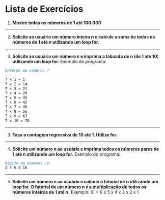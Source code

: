 # Lista de Exercícios

1. **Mostre todos os números de 1 até 100.000**

---

2. **Solicite ao usuário um número inteiro n e calcule a soma de todos os números de 1 até n utilizando um loop for.**

---

3. **Solicite ao usuário um número n e imprima a tabuada de n (de 1 até 10) utilizando um loop for.**
  Exemplo do programa:
```md
Informe um número: 7

7 x 1 = 1
7 x 2 = 14
7 x 3 = 21
7 x 4 = 28
7 x 5 = 35
7 x 6 = 42
7 x 7 = 49
7 x 8 = 56
7 x 9 = 63
7 x 10 = 70
```

---

3. **Faça a contagem regressiva de 10 até 1. Utilize for.**

---

4. **Solicite um número n ao usuário e imprima todos os números pares de 1 até n utilizando um loop for.**
  Exemplo do programa:
```md
Digite um número: 10
2 4 6 8 10
```

---

5. **Solicite um número n ao usuário e calcule o fatorial de n utilizando um loop for. O fatorial de um número n é a multiplicação de todos os números inteiros de 1 até n.**
Exemplo: 6! = 6 x 5 x 4 x 3 x 2 x 1
